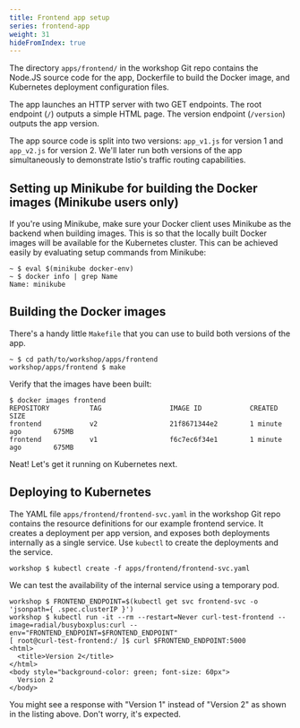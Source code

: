```yaml
---
title: Frontend app setup
series: frontend-app
weight: 31
hideFromIndex: true
---
```


The directory `apps/frontend/` in the workshop Git repo contains the Node.JS source code for the app, Dockerfile to build the Docker image, and Kubernetes deployment configuration files.

The app launches an HTTP server with two GET endpoints. The root endpoint (`/`) outputs a simple HTML page. The version endpoint (`/version`) outputs the app version.

The app source code is split into two versions: `app_v1.js` for version 1 and `app_v2.js` for version 2. We'll later run both versions of the app simultaneously to demonstrate Istio's traffic routing capabilities.

## Setting up Minikube for building the Docker images (Minikube users only)

If you're using Minikube, make sure your Docker client uses Minikube as the backend when building images. This is so that the locally built Docker images will be available for the Kubernetes cluster. This can be achieved easily by evaluating setup commands from Minikube:

```shell
~ $ eval $(minikube docker-env)
~ $ docker info | grep Name
Name: minikube
```

## Building the Docker images

There's a handy little `Makefile` that you can use to build both versions of the app.

```shell
~ $ cd path/to/workshop/apps/frontend
workshop/apps/frontend $ make
```

Verify that the images have been built:

```shell
$ docker images frontend
REPOSITORY          TAG                 IMAGE ID            CREATED             SIZE
frontend            v2                  21f8671344e2        1 minute ago        675MB
frontend            v1                  f6c7ec6f34e1        1 minute ago        675MB
```

Neat! Let's get it running on Kubernetes next.

## Deploying to Kubernetes

The YAML file `apps/frontend/frontend-svc.yaml` in the workshop Git repo contains the resource definitions for our example frontend service. It creates a deployment per app version, and exposes both deployments internally as a single service. Use `kubectl` to create the deployments and the service.

```shell
workshop $ kubectl create -f apps/frontend/frontend-svc.yaml
```

We can test the availability of the internal service using a temporary pod.

```shell
workshop $ FRONTEND_ENDPOINT=$(kubectl get svc frontend-svc -o 'jsonpath={ .spec.clusterIP }')
workshop $ kubectl run -it --rm --restart=Never curl-test-frontend --image=radial/busyboxplus:curl --env="FRONTEND_ENDPOINT=$FRONTEND_ENDPOINT"
[ root@curl-test-frontend:/ ]$ curl $FRONTEND_ENDPOINT:5000
<html>
  <title>Version 2</title>
</html>
<body style="background-color: green; font-size: 60px">
  Version 2
</body>
```

You might see a response with "Version 1" instead of "Version 2" as shown in the listing above. Don't worry, it's expected.

